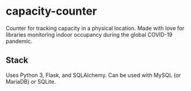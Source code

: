 # capacity-counter
Counter for tracking capacity in a physical location. Made with love for libraries monitoring indoor occupancy during the global COVID-19 pandemic.

## Stack
Uses Python 3, Flask, and SQLAlchemy. Can be used with MySQL (or MariaDB) or SQLite.
